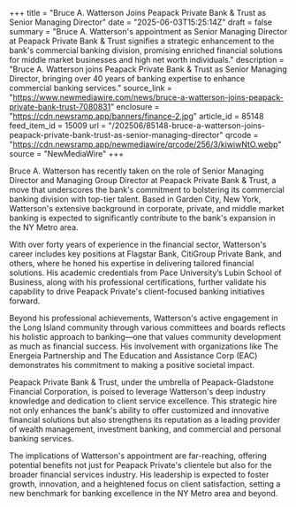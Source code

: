 +++
title = "Bruce A. Watterson Joins Peapack Private Bank & Trust as Senior Managing Director"
date = "2025-06-03T15:25:14Z"
draft = false
summary = "Bruce A. Watterson's appointment as Senior Managing Director at Peapack Private Bank & Trust signifies a strategic enhancement to the bank's commercial banking division, promising enriched financial solutions for middle market businesses and high net worth individuals."
description = "Bruce A. Watterson joins Peapack Private Bank & Trust as Senior Managing Director, bringing over 40 years of banking expertise to enhance commercial banking services."
source_link = "https://www.newmediawire.com/news/bruce-a-watterson-joins-peapack-private-bank-trust-7080831"
enclosure = "https://cdn.newsramp.app/banners/finance-2.jpg"
article_id = 85148
feed_item_id = 15009
url = "/202506/85148-bruce-a-watterson-joins-peapack-private-bank-trust-as-senior-managing-director"
qrcode = "https://cdn.newsramp.app/newmediawire/qrcode/256/3/kiwiwNtO.webp"
source = "NewMediaWire"
+++

<p>Bruce A. Watterson has recently taken on the role of Senior Managing Director and Managing Group Director at Peapack Private Bank & Trust, a move that underscores the bank's commitment to bolstering its commercial banking division with top-tier talent. Based in Garden City, New York, Watterson's extensive background in corporate, private, and middle market banking is expected to significantly contribute to the bank's expansion in the NY Metro area.</p><p>With over forty years of experience in the financial sector, Watterson's career includes key positions at Flagstar Bank, CitiGroup Private Bank, and others, where he honed his expertise in delivering tailored financial solutions. His academic credentials from Pace University’s Lubin School of Business, along with his professional certifications, further validate his capability to drive Peapack Private's client-focused banking initiatives forward.</p><p>Beyond his professional achievements, Watterson's active engagement in the Long Island community through various committees and boards reflects his holistic approach to banking—one that values community development as much as financial success. His involvement with organizations like The Energeia Partnership and The Education and Assistance Corp (EAC) demonstrates his commitment to making a positive societal impact.</p><p>Peapack Private Bank & Trust, under the umbrella of Peapack-Gladstone Financial Corporation, is poised to leverage Watterson's deep industry knowledge and dedication to client service excellence. This strategic hire not only enhances the bank's ability to offer customized and innovative financial solutions but also strengthens its reputation as a leading provider of wealth management, investment banking, and commercial and personal banking services.</p><p>The implications of Watterson's appointment are far-reaching, offering potential benefits not just for Peapack Private's clientele but also for the broader financial services industry. His leadership is expected to foster growth, innovation, and a heightened focus on client satisfaction, setting a new benchmark for banking excellence in the NY Metro area and beyond.</p>